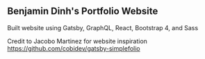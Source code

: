 ## Benjamin Dinh's Portfolio Website

Built website using Gatsby, GraphQL, React, Bootstrap 4, and Sass

Credit to Jacobo Martinez for website inspiration
https://github.com/cobidev/gatsby-simplefolio
